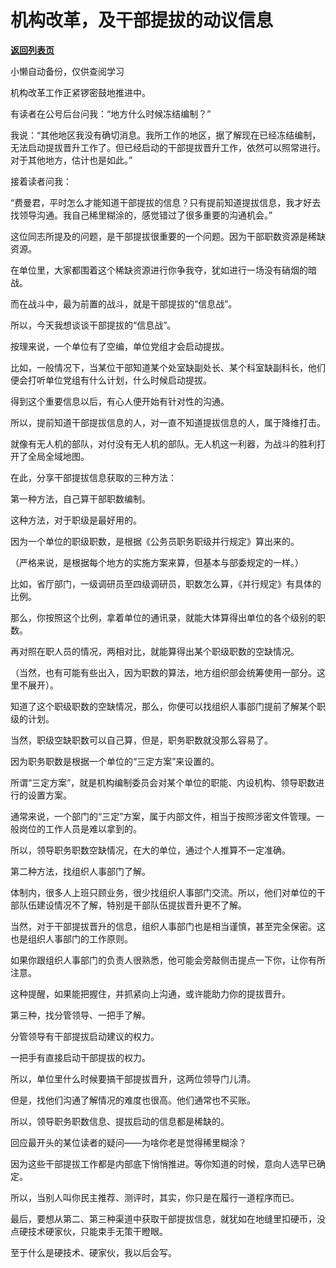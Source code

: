 # 机构改革，及干部提拔的动议信息

[**返回列表页**](/gzh/费曼的小茶馆)

小懒自动备份，仅供查阅学习

机构改革工作正紧锣密鼓地推进中。

  

有读者在公号后台问我：“地方什么时候冻结编制？”

  

我说：“其他地区我没有确切消息。我所工作的地区，据了解现在已经冻结编制，无法启动提拔晋升工作了。但已经启动的干部提拔晋升工作，依然可以照常进行。对于其他地方，估计也是如此。”

  

接着读者问我：

  

“费曼君，平时怎么才能知道干部提拔的信息？只有提前知道提拔信息，我才好去找领导沟通。我自己稀里糊涂的，感觉错过了很多重要的沟通机会。”

  

这位同志所提及的问题，是干部提拔很重要的一个问题。因为干部职数资源是稀缺资源。

  

在单位里，大家都围着这个稀缺资源进行你争我夺，犹如进行一场没有硝烟的暗战。

  

而在战斗中，最为前置的战斗，就是干部提拔的“信息战”。

  

所以，今天我想谈谈干部提拔的“信息战”。

  

按理来说，一个单位有了空编，单位党组才会启动提拔。

  

比如，一般情况下，当某位干部知道某个处室缺副处长、某个科室缺副科长，他们便会打听单位党组有什么计划，什么时候启动提拔。

  

得到这个重要信息以后，有心人便开始有针对性的沟通。

  

所以，提前知道干部提拔信息的人，对一直不知道提拔信息的人，属于降维打击。

  

就像有无人机的部队，对付没有无人机的部队。无人机这一利器，为战斗的胜利打开了全局全域地图。

  

在此，分享干部提拔信息获取的三种方法：

  

第一种方法，自己算干部职数编制。

  

这种方法，对于职级是最好用的。

  

因为一个单位的职级职数，是根据《公务员职务职级并行规定》算出来的。

  

（严格来说，是根据每个地方的实施方案来算，但基本与部委规定的一样。）

  

比如，省厅部门，一级调研员至四级调研员，职数怎么算，《并行规定》有具体的比例。

  

那么，你按照这个比例，拿着单位的通讯录，就能大体算得出单位的各个级别的职数。

  

再对照在职人员的情况，两相对比，就能算得出某个职级职数的空缺情况。

  

（当然，也有可能有些出入，因为职数的算法，地方组织部会统筹使用一部分。这里不展开）。

  

知道了这个职级职数的空缺情况，那么，你便可以找组织人事部门提前了解某个职级的计划。

  

当然，职级空缺职数可以自己算，但是，职务职数就没那么容易了。

  

因为职务职数是根据一个单位的“三定方案”来设置的。

  

所谓“三定方案”，就是机构编制委员会对某个单位的职能、内设机构、领导职数进行的设置方案。

  

通常来说，一个部门的“三定”方案，属于内部文件，相当于按照涉密文件管理。一般岗位的工作人员是难以拿到的。

  

所以，领导职务职数空缺情况，在大的单位，通过个人推算不一定准确。

  

第二种方法，找组织人事部门了解。

  

体制内，很多人上班只顾业务，很少找组织人事部门交流。所以，他们对单位的干部队伍建设情况不了解，特别是干部队伍提拔晋升更不了解。

  

当然，对于干部提拔晋升的信息，组织人事部门也是相当谨慎，甚至完全保密。这也是组织人事部门的工作原则。

  

如果你跟组织人事部门的负责人很熟悉，他可能会旁敲侧击提点一下你，让你有所注意。

  

这种提醒，如果能把握住，并抓紧向上沟通，或许能助力你的提拔晋升。

  

第三种，找分管领导、一把手了解。

  

分管领导有干部提拔启动建议的权力。

  

一把手有直接启动干部提拔的权力。

  

所以，单位里什么时候要搞干部提拔晋升，这两位领导门儿清。

  

但是，找他们沟通了解情况的难度也很高。他们通常也不买账。

  

所以，领导职务职数信息、提拔启动的信息都是稀缺的。

  

回应最开头的某位读者的疑问——为啥你老是觉得稀里糊涂？

  

因为这些干部提拔工作都是内部底下悄悄推进。等你知道的时候，意向人选早已确定。

  

所以，当别人叫你民主推荐、测评时，其实，你只是在履行一道程序而已。

  

最后，要想从第二、第三种渠道中获取干部提拔信息，就犹如在地缝里扣硬币，没点硬技术硬家伙，只能束手无策干瞪眼。

  

至于什么是硬技术、硬家伙，我以后会写。

